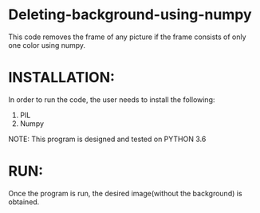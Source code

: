 # Deleting-background-using-numpy
This code removes the frame of any picture if the frame consists of only one color using numpy.
# INSTALLATION:
In order to run the code, the user needs to install the following:
1. PIL
2. Numpy

NOTE: This program is designed and tested on PYTHON 3.6
# RUN:
Once the program is run, the desired image(without the background) is obtained.
